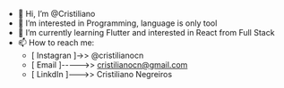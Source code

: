 - 👋 Hi, I’m @Cristiliano
- 👀 I’m interested in Programming, language is only tool
- 🌱 I’m currently learning Flutter and interested in React from Full Stack
- 📫 How to reach me: 
     * [ Instagran ]->> @cristilianocn
     * [ Email ]----->> cristilianocn@gmail.com
     * [ LinkdIn ]--->> Cristiliano Negreiros

<!---
Cristiliano/Cristiliano is a ✨ special ✨ repository because its `README.md` (this file) appears on your GitHub profile.
You can click the Preview link to take a look at your changes.
--->
